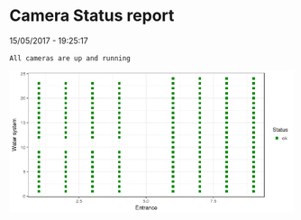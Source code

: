Camera Status report
================
15/05/2017 - 19:25:17

    All cameras are up and running

![](camreport_files/figure-markdown_github/unnamed-chunk-2-1.png)
